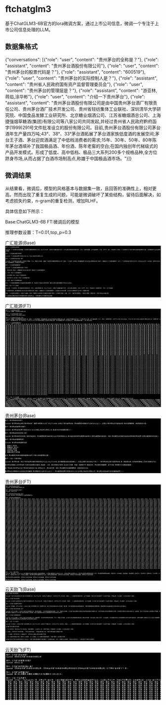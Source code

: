# ftchatglm3
基于ChatGLM3-6B官方的lora微调方案，通过上市公司信息，微调一个专注于上市公司信息处理的LLM。

## 数据集格式
{"conversations": [{"role": "user", "content": "贵州茅台的全称是？"}, {"role": "assistant", "content": "贵州茅台酒股份有限公司"}, {"role": "user", "content": "贵州茅台的股票代码是？"}, {"role": "assistant", "content": "600519"}, {"role": "user", "content": "贵州茅台的实际控制人是？"}, {"role": "assistant", "content": "贵州省人民政府国有资产监督管理委员会"}, {"role": "user", "content": "贵州茅台的管理层是？"}, {"role": "assistant", "content": "游亚林,蒋焰,涂华彬"}, {"role": "user", "content": "介绍一下贵州茅台"}, {"role": "assistant", "content": "贵州茅台酒股份有限公司是由中国贵州茅台酒厂有限责任公司、贵州茅台酒厂技术开发公司、贵州省轻纺集体工业联社、深圳清华大学研究院、中国食品发酵工业研究所、北京糖业烟酒公司、江苏省糖烟酒总公司、上海捷强烟草糖酒(集团)有限公司等八家公司共同发起,并经过贵州省人民政府黔府函字(1999)291号文件批准设立的股份有限公司。目前,贵州茅台酒股份有限公司茅台酒年生产量四万吨;43°、38°、33°茅台酒拓展了茅台酒家族低度酒的发展空间;茅台王子酒、茅台迎宾酒满足了中低档消费者的需求;15年、30年、50年、80年陈年茅台酒填补了我国极品酒、年份酒、陈年老窖的空白;在国内独创年代梯级式的产品开发模式。形成了低度、高中低档、极品三大系列200多个规格品种,全方位跻身市场,从而占据了白酒市场制高点,称雄于中国极品酒市场。"}]}

## 微调结果
 
从结果看，微调后，模型的风格基本与数据集一致，且回答的准确性上，相对更高。然而出现了重复生成的问题，可能是微调破坏了某些结构，留待后面解决，如考虑损失约束，n-gram的重复检测，增加RLHF。

具体信息如下所示：

Base:ChatGLM3-6B
FT:微调后的模型

推理参数设置：T=0.01,top_p=0.3


广汇能源(Base)
![img.png](img/ghb.png)

广汇能源(FT)
![img.png](img/ghft.png)


贵州茅台(Base)
![img.png](img/mtb.png)

贵州茅台(FT)
![img.png](img/mtft.png)


云天励飞(Base)
![img.png](img/ytb.png)

云天励飞(FT)
![img.png](img/ytft.png)

